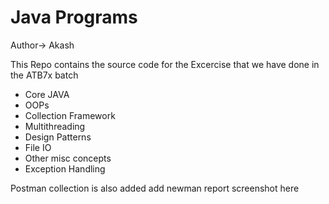# Java Programs

Author-> Akash

This Repo contains the source code for the Excercise that we have done in the ATB7x batch

- Core JAVA
- OOPs
- Collection Framework
- Multithreading
- Design Patterns
- File IO
- Other misc concepts
- Exception Handling


Postman collection is also added
add newman report screenshot here
